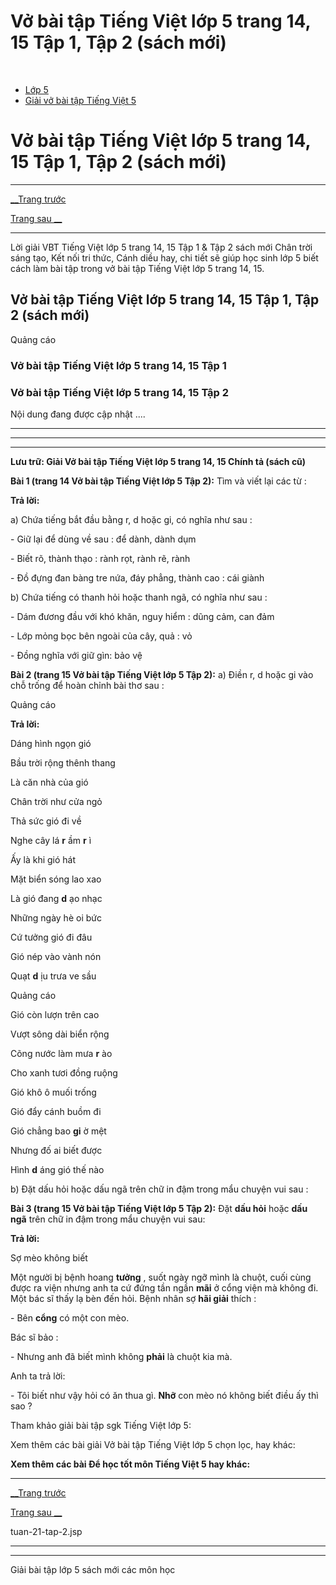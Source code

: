 # Vở bài tập Tiếng Việt lớp 5 trang 14, 15 Tập 1, Tập 2 (sách mới)

﻿

  * [Lớp 5](https://vietjack.com/series/lop-5.jsp)
  * [Giải vở bài tập Tiếng Việt 5](https://vietjack.com/giai-vo-bai-tap-tieng-viet-5/index.jsp)



# Vở bài tập Tiếng Việt lớp 5 trang 14, 15 Tập 1, Tập 2 (sách mới)

* * *

[__Trang trước](https://vietjack.com/giai-vo-bai-tap-tieng-viet-5/tuan-21-tap-2.jsp)

[Trang sau __](https://vietjack.com/giai-vo-bai-tap-tieng-viet-5/tuan-21-tap-2.jsp)

* * *

Lời giải VBT Tiếng Việt lớp 5 trang 14, 15 Tập 1 & Tập 2 sách mới Chân trời sáng tạo, Kết nối tri thức, Cánh diều hay, chi tiết sẽ giúp học sinh lớp 5 biết cách làm bài tập trong vở bài tập Tiếng Việt lớp 5 trang 14, 15.

## Vở bài tập Tiếng Việt lớp 5 trang 14, 15 Tập 1, Tập 2 (sách mới)

Quảng cáo

### Vở bài tập Tiếng Việt lớp 5 trang 14, 15 Tập 1

### Vở bài tập Tiếng Việt lớp 5 trang 14, 15 Tập 2

Nội dung đang được cập nhật ....

* * *

* * *

* * *

**Lưu trữ: Giải Vở bài tập Tiếng Việt lớp 5 trang 14, 15 Chính tả (sách cũ)**

**Bài 1 (trang 14 Vở bài tập Tiếng Việt lớp 5 Tập 2):** Tìm và viết lại các từ :

**Trả lời:**

a) Chứa tiếng bắt đầu bằng r, d hoặc gi, có nghĩa như sau : 

\- Giữ lại để dùng về sau : để dành, dành dụm 

\- Biết rõ, thành thạo : rành rọt, rành rẽ, rành 

\- Đồ đựng đan bàng tre nứa, đáy phẳng, thành cao : cái giành 

b) Chứa tiếng có thanh hỏi hoặc thanh ngã, có nghĩa như sau : 

\- Dám đương đầu với khó khăn, nguy hiểm : dũng cảm, can đảm 

\- Lớp mỏng bọc bên ngoài của cây, quả : vỏ 

\- Đồng nghĩa với giữ gìn: bảo vệ 

**Bài 2 (trang 15 Vở bài tập Tiếng Việt lớp 5 Tập 2):** a) Điền r, d hoặc gi vào chỗ trống để hoàn chỉnh bài thơ sau :

Quảng cáo

**Trả lời:**

Dáng hình ngọn gió

Bầu trời rộng thênh thang

Là căn nhà của gió

Chân trời như cửa ngỏ

Thả sức gió đi về 

Nghe cây lá **r** ầm **r** ì 

Ấy là khi gió hát 

Mặt biển sóng lao xao

Là gió đang **d** ạo nhạc

Những ngày hè oi bức

Cứ tưởng gió đi đâu

Gió nép vào vành nón

Quạt **d** ịu trưa ve sầu

Quảng cáo

Gió còn lượn trên cao

Vượt sông dài biển rộng

Cõng nước làm mưa **r** ào

Cho xanh tươi đồng ruộng

Gió khô ô muối trống

Gió đẩy cánh buồm đi

Gió chẳng bao **gi** ờ mệt

Nhưng đố ai biết được

Hình **d** áng gió thế nào

b) Đặt dấu hỏi hoặc dấu ngã trên chữ in đậm trong mẩu chuyện vui sau : 

**Bài 3 (trang 15 Vở bài tập Tiếng Việt lớp 5 Tập 2):** Đặt **dấu hỏi** hoặc **dấu ngã** trên chữ in đậm trong mẩu chuyện vui sau:

**Trả lời:**

Sợ mèo không biết 

Một người bị bệnh hoang **tưởng** , suốt ngày ngỡ mình là chuột, cuối cùng được ra viện nhưng anh ta cứ đứng tần ngần **mãi** ở cổng viện mà không đi. Một bác sĩ thấy lạ bèn đến hỏi. Bệnh nhân sợ **hãi giải** thích : 

\- Bên **cổng** có một con mèo. 

Bác sĩ bảo : 

\- Nhưng anh đã biết mình không **phải** là chuột kia mà. 

Anh ta trả lời: 

\- Tôi biết như vậy hỏi có ăn thua gì. **Nhỡ** con mèo nó không biết điều ấy thì sao ? 

Tham khảo giải bài tập sgk Tiếng Việt lớp 5:

Xem thêm các bài giải Vở bài tập Tiếng Việt lớp 5 chọn lọc, hay khác:

**Xem thêm các bài Để học tốt môn Tiếng Việt 5 hay khác:**

* * *

[__Trang trước](https://vietjack.com/giai-vo-bai-tap-tieng-viet-5/tuan-21-tap-2.jsp)

[Trang sau __](https://vietjack.com/giai-vo-bai-tap-tieng-viet-5/tuan-21-tap-2.jsp)

tuan-21-tap-2.jsp

* * *

* * *

Giải bài tập lớp 5 sách mới các môn học
